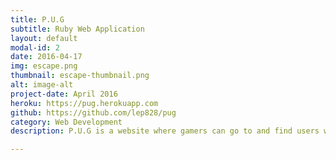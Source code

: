 ```yaml
---
title: P.U.G
subtitle: Ruby Web Application
layout: default
modal-id: 2
date: 2016-04-17
img: escape.png
thumbnail: escape-thumbnail.png
alt: image-alt
project-date: April 2016
heroku: https://pug.herokuapp.com
github: https://github.com/lep828/pug
category: Web Development
description: P.U.G is a website where gamers can go to and find users who play the same games and form groups to play together. We all know its more fun to play with other people, so I made a web application that tried to make the matchmaking process a bit easier.

---
```

